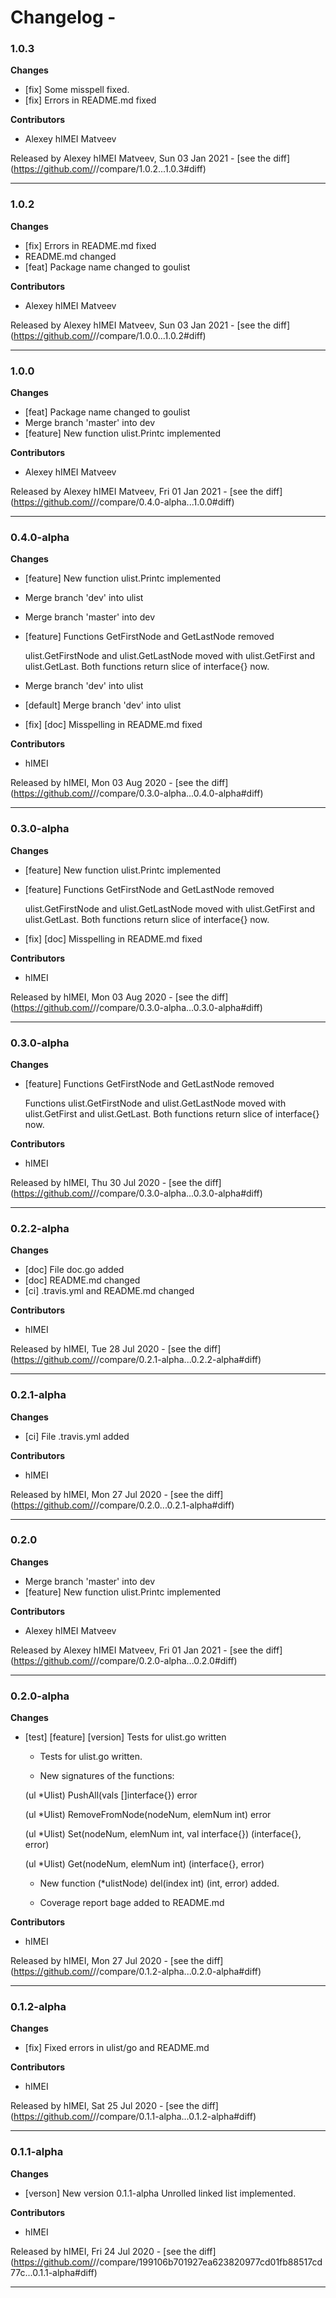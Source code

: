 # Changelog - 

### 1.0.3

__Changes__

- [fix] Some misspell fixed.
- [fix] Errors in README.md fixed

__Contributors__

- Alexey hIMEI Matveev

Released by Alexey hIMEI Matveev, Sun 03 Jan 2021 -
[see the diff](https://github.com/<no value>//compare/1.0.2...1.0.3#diff)
______________

### 1.0.2

__Changes__

- [fix] Errors in README.md fixed
- README.md changed
- [feat] Package name changed to goulist

__Contributors__

- Alexey hIMEI Matveev

Released by Alexey hIMEI Matveev, Sun 03 Jan 2021 -
[see the diff](https://github.com/<no value>//compare/1.0.0...1.0.2#diff)
______________

### 1.0.0

__Changes__

- [feat] Package name changed to goulist
- Merge branch 'master' into dev
- [feature] New function ulist.Printc implemented

__Contributors__

- Alexey hIMEI Matveev

Released by Alexey hIMEI Matveev, Fri 01 Jan 2021 -
[see the diff](https://github.com/<no value>//compare/0.4.0-alpha...1.0.0#diff)
______________

### 0.4.0-alpha

__Changes__

- [feature] New function ulist.Printc implemented
- Merge branch 'dev' into ulist
- Merge branch 'master' into dev
- [feature] Functions GetFirstNode and GetLastNode removed

  ulist.GetFirstNode and ulist.GetLastNode moved with
  ulist.GetFirst and ulist.GetLast. Both functions return slice of
  interface{} now.
- Merge branch 'dev' into ulist
- [default] Merge branch 'dev' into ulist
- [fix] [doc] Misspelling in README.md fixed

__Contributors__

- hIMEI

Released by hIMEI, Mon 03 Aug 2020 -
[see the diff](https://github.com/<no value>//compare/0.3.0-alpha...0.4.0-alpha#diff)
______________

### 0.3.0-alpha

__Changes__

- [feature] New function ulist.Printc implemented
- [feature] Functions GetFirstNode and GetLastNode removed

  ulist.GetFirstNode and ulist.GetLastNode moved with
  ulist.GetFirst and ulist.GetLast. Both functions return slice of
  interface{} now.
- [fix] [doc] Misspelling in README.md fixed

__Contributors__

- hIMEI

Released by hIMEI, Mon 03 Aug 2020 -
[see the diff](https://github.com/<no value>//compare/0.3.0-alpha...0.3.0-alpha#diff)
______________

### 0.3.0-alpha

__Changes__

- [feature] Functions GetFirstNode and GetLastNode removed

  Functions ulist.GetFirstNode and ulist.GetLastNode moved with
  ulist.GetFirst and ulist.GetLast. Both functions return slice of
  interface{} now.

__Contributors__

- hIMEI

Released by hIMEI, Thu 30 Jul 2020 -
[see the diff](https://github.com/<no value>//compare/0.3.0-alpha...0.3.0-alpha#diff)
______________

### 0.2.2-alpha

__Changes__

- [doc] File doc.go added
- [doc] README.md changed
- [ci] .travis.yml and README.md changed

__Contributors__

- hIMEI

Released by hIMEI, Tue 28 Jul 2020 -
[see the diff](https://github.com/<no value>//compare/0.2.1-alpha...0.2.2-alpha#diff)
______________

### 0.2.1-alpha

__Changes__

- [ci] File .travis.yml added

__Contributors__

- hIMEI

Released by hIMEI, Mon 27 Jul 2020 -
[see the diff](https://github.com/<no value>//compare/0.2.0...0.2.1-alpha#diff)
______________

### 0.2.0

__Changes__

- Merge branch 'master' into dev
- [feature] New function ulist.Printc implemented

__Contributors__

- Alexey hIMEI Matveev

Released by Alexey hIMEI Matveev, Fri 01 Jan 2021 -
[see the diff](https://github.com/<no value>//compare/0.2.0-alpha...0.2.0#diff)
______________

### 0.2.0-alpha

__Changes__

- [test] [feature] [version] Tests for ulist.go written

  - Tests for ulist.go written.

  - New signatures of the functions:

  (ul *Ulist) PushAll(vals []interface{}) error

  (ul *Ulist) RemoveFromNode(nodeNum, elemNum int) error

  (ul *Ulist) Set(nodeNum, elemNum int, val interface{}) (interface{}, error)

  (ul *Ulist) Get(nodeNum, elemNum int) (interface{}, error)

  - New function (*ulistNode) del(index int) (int, error) added.

  - Coverage report bage added to README.md






















__Contributors__

- hIMEI

Released by hIMEI, Mon 27 Jul 2020 -
[see the diff](https://github.com/<no value>//compare/0.1.2-alpha...0.2.0-alpha#diff)
______________

### 0.1.2-alpha

__Changes__

- [fix] Fixed errors in ulist/go and README.md






















__Contributors__

- hIMEI

Released by hIMEI, Sat 25 Jul 2020 -
[see the diff](https://github.com/<no value>//compare/0.1.1-alpha...0.1.2-alpha#diff)
______________

### 0.1.1-alpha

__Changes__

- [verson] New version 0.1.1-alpha
  Unrolled linked list implemented.


























__Contributors__

- hIMEI

Released by hIMEI, Fri 24 Jul 2020 -
[see the diff](https://github.com/<no value>//compare/199106b701927ea623820977cd01fb88517cd77c...0.1.1-alpha#diff)
______________


